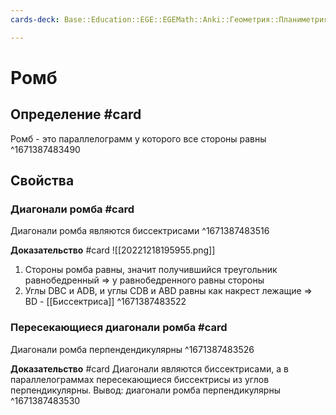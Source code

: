```yaml
---
cards-deck: Base::Education::EGE::EGEMath::Anki::Геометрия::Планиметрия::Четырехугольники

---
```


# Ромб

## Определение #card 
Ромб - это параллелограмм у которого все стороны равны
^1671387483490

## Свойства

### Диагонали ромба #card
Диагонали ромба являются биссектрисами
^1671387483516

**Доказательство** #card 
![[20221218195955.png]]
1. Стороны ромба равны, значит получившийся треугольник равнобедренный => у равнобедренного равны стороны 
2. Углы DBC и ADB, и углы CDB и ABD равны как накрест лежащие => BD - [[Биссектриса]] 
^1671387483522

### Пересекающиеся диагонали ромба #card 
Диагонали ромба перпендендикулярны
^1671387483526

**Доказательство** #card 
Диагонали являются биссектрисами, а в параллелограммах пересекающиеся биссектрисы из углов перпендикулярны. Вывод: диагонали ромба перпендикулярны 
^1671387483530


